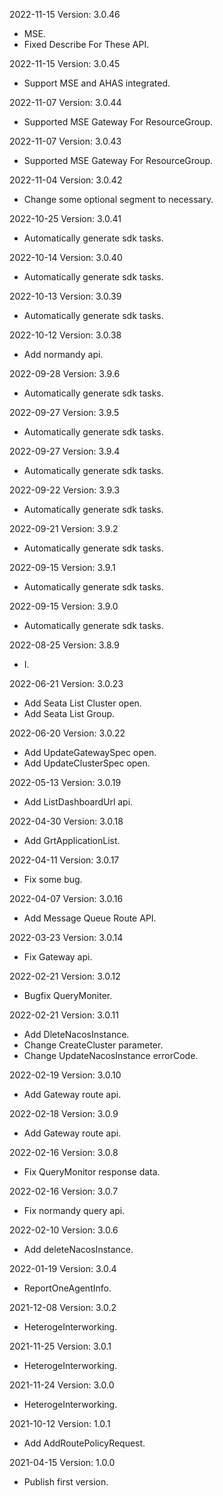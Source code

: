 2022-11-15 Version: 3.0.46
- MSE.
- Fixed Describe For These API.

2022-11-15 Version: 3.0.45
- Support MSE and AHAS integrated.

2022-11-07 Version: 3.0.44
- Supported MSE Gateway For ResourceGroup.

2022-11-07 Version: 3.0.43
- Supported MSE Gateway For ResourceGroup.

2022-11-04 Version: 3.0.42
- Change some optional segment to necessary.

2022-10-25 Version: 3.0.41
- Automatically generate sdk tasks.

2022-10-14 Version: 3.0.40
- Automatically generate sdk tasks.

2022-10-13 Version: 3.0.39
- Automatically generate sdk tasks.

2022-10-12 Version: 3.0.38
- Add normandy api.

2022-09-28 Version: 3.9.6
- Automatically generate sdk tasks.

2022-09-27 Version: 3.9.5
- Automatically generate sdk tasks.

2022-09-27 Version: 3.9.4
- Automatically generate sdk tasks.

2022-09-22 Version: 3.9.3
- Automatically generate sdk tasks.

2022-09-21 Version: 3.9.2
- Automatically generate sdk tasks.

2022-09-15 Version: 3.9.1
- Automatically generate sdk tasks.

2022-09-15 Version: 3.9.0
- Automatically generate sdk tasks.

2022-08-25 Version: 3.8.9
- I.

2022-06-21 Version: 3.0.23
- Add Seata List Cluster open.
- Add Seata List Group.

2022-06-20 Version: 3.0.22
- Add UpdateGatewaySpec open.
- Add UpdateClusterSpec open.

2022-05-13 Version: 3.0.19
- Add ListDashboardUrl api.

2022-04-30 Version: 3.0.18
- Add GrtApplicationList.

2022-04-11 Version: 3.0.17
- Fix some bug.

2022-04-07 Version: 3.0.16
- Add Message Queue Route API.

2022-03-23 Version: 3.0.14
- Fix Gateway api.

2022-02-21 Version: 3.0.12
- Bugfix QueryMoniter.

2022-02-21 Version: 3.0.11
- Add DleteNacosInstance.
- Change CreateCluster parameter.
- Change UpdateNacosInstance errorCode.

2022-02-19 Version: 3.0.10
- Add Gateway route api.

2022-02-18 Version: 3.0.9
- Add Gateway route api.

2022-02-16 Version: 3.0.8
- Fix QueryMonitor response data.

2022-02-16 Version: 3.0.7
- Fix normandy query api.

2022-02-10 Version: 3.0.6
- Add deleteNacosInstance.

2022-01-19 Version: 3.0.4
- ReportOneAgentInfo.


2021-12-08 Version: 3.0.2
- HeterogeInterworking.


2021-11-25 Version: 3.0.1
- HeterogeInterworking.


2021-11-24 Version: 3.0.0
- HeterogeInterworking.

2021-10-12 Version: 1.0.1
- Add AddRoutePolicyRequest.

2021-04-15 Version: 1.0.0
- Publish first version.

